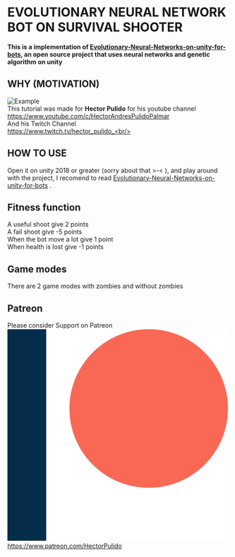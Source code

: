 # EVOLUTIONARY NEURAL NETWORK BOT ON SURVIVAL SHOOTER
<b>This is a implementation of [Evolutionary-Neural-Networks-on-unity-for-bots](https://github.com/HectorPulido/Evolutionary-Neural-Networks-on-unity-for-bots), an open source project that uses neural networks and genetic algorithm on unity</b> <br/>

## WHY (MOTIVATION)
![Example](/Images/ExampleImage.gif) <br/>
This tutorial was made for <b>Hector Pulido</b> for his youtube channel <br/>
https://www.youtube.com/c/HectorAndresPulidoPalmar <br/>
And his Twitch Channel<br/>
https://www.twitch.tv/hector_pulido_<br/>

## HOW TO USE
Open it on unity 2018 or greater (sorry about that >-< ), and play around with the project, I recomend to read [Evolutionary-Neural-Networks-on-unity-for-bots](https://github.com/HectorPulido/Evolutionary-Neural-Networks-on-unity-for-bots) .

## Fitness function
A useful shoot give 2 points<br/>
A fail shoot give -5 points <br/>
When the bot move a lot give 1 point <br/>
When health is lost give -1 points <br/>

## Game modes
There are 2 game modes with zombies and without zombies

## Patreon
Please consider Support on Patreon<br/>
![Please consider support on patreon](/Images/Patreon.png)<br/>
https://www.patreon.com/HectorPulido